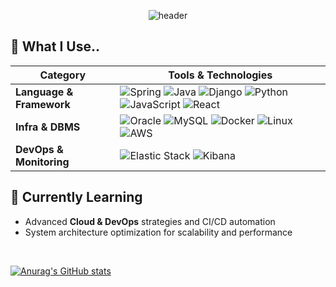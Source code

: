 <div align=center>

![header](https://capsule-render.vercel.app/api?type=waving&color=gradient&height=200&section=header&text=Seulgi%20Lee&fontSize=60)

</div>

## 🥕 What I Use..

| Category               | Tools & Technologies |
|------------------------|---------------------|
| **Language & Framework** | ![Spring](https://img.shields.io/badge/Spring-6DB33F?style=for-square&logo=Spring&logoColor=white) ![Java](https://img.shields.io/badge/Java-007396?style=for-square&logo=openjdk&logoColor=white) ![Django](https://img.shields.io/badge/Django-092E20?style=for-square&logo=django&logoColor=white) ![Python](https://img.shields.io/badge/Python-3776AB?style=for-square&logo=python&logoColor=white) ![JavaScript](https://img.shields.io/badge/Javascript-F7DF1E?style=for-square&logo=javascript&logoColor=black) ![React](https://img.shields.io/badge/React-61DAFB?style=for-square&logo=react&logoColor=black) |
| **Infra & DBMS**      | ![Oracle](https://img.shields.io/badge/Oracle-FF2127?style=for-square&logo=oracle&logoColor=white) ![MySQL](https://img.shields.io/badge/mysql-4479A14?style=for-square&logo=mysql&logoColor=white) ![Docker](https://img.shields.io/badge/Docker-2496ED?style=for-square&logo=docker&logoColor=white) ![Linux](https://img.shields.io/badge/Linux-FCC624?style=for-square&logo=linux&logoColor=black) ![AWS](https://img.shields.io/badge/AWS-FF9900?style=for-square&logo=amazonec2&logoColor=black) |
| **DevOps & Monitoring** | ![Elastic Stack](https://img.shields.io/badge/Elastic%20stack-005571?style=for-square&logo=elasticstack&logoColor=white) ![Kibana](https://img.shields.io/badge/Kibana-005571?style=for-square&logo=kibana&logoColor=white) |

## 🚩 Currently Learning
- Advanced **Cloud & DevOps** strategies and CI/CD automation
- System architecture optimization for scalability and performance

<br/>
<div>

[![Anurag's GitHub stats](https://github-readme-stats.vercel.app/api?username=Seulg2027&show_icons=truet)](https://github.com/Seulg2027/github-readme-stats)  

</div>
